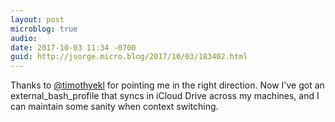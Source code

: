 ```yaml
---
layout: post
microblog: true
audio: 
date: 2017-10-03 11:34 -0700
guid: http://jsorge.micro.blog/2017/10/03/183402.html
---
```

Thanks to [@timothyekl](https://twitter.com/timothyekl/status/915279780899037189) for pointing me in the right direction. Now I've got an external_bash_profile that syncs in iCloud Drive across my machines, and I can maintain some sanity when context switching.

